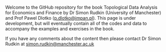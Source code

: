 Welcome to the GitHub repository for the book Topological Data Analysis for Economics and Finance by Dr Simon Rudkin (University of Manchester) and Prof Pawel Dlotko (p.dlotko@impan.pl). This page is under development, but will eventually contain all of the codes and data to accompany the examples and exercises in the book.

If you have any comments about the content then please contact Dr Simon Rudkin at simon.rudkin@manchester.ac.uk 

<!---
TDA-for-Economics-and-Finance/TDA-for-Economics-and-Finance is a ✨ special ✨ repository because its `README.md` (this file) appears on your GitHub profile.
You can click the Preview link to take a look at your changes.
--->
